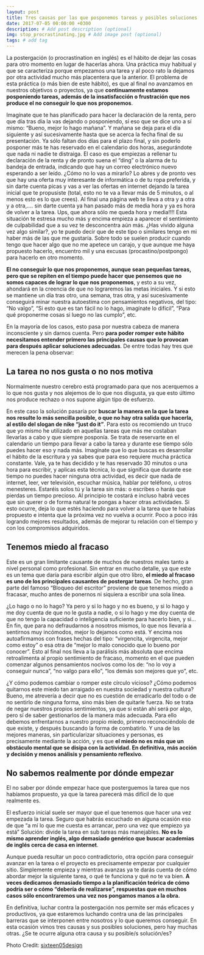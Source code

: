 ```yaml
---
layout: post
title: Tres causas por las que posponemos tareas y posibles soluciones
date: 2017-07-05 00:00:00 +0300
description: # Add post description (optional)
img: stop_procrastinating.jpg # Add image post (optional)
tags: # add tag
---
```


La postergación (o procrastination en inglés) es el hábito de dejar las cosas para otro momento en lugar de hacerlas ahora. Una práctica muy habitual y que se caracteriza porque empezamos una tarea y al poco rato la dejamos por otra actividad mucho más placentera que la anterior. El problema de esta práctica (o más bien de este hábito), es que al final no avanzamos en nuestros objetivos o proyectos, ya que **continuamente estamos posponiendo tareas, además de la insatisfacción o frustración que nos produce el no conseguir lo que nos proponemos**.

Imagínate que te has planificado para hacer la declaración de la renta, pero que día tras día la vas dejando o posponiendo, sí eso que se dice uno a sí mismo: “Bueno, mejor lo hago mañana”. Y mañana se deja para el día siguiente y así sucesivamente hasta que se acerca la fecha final de su presentación. Ya sólo faltan dos días para el plazo final, y sin poderlo posponer más te has reservado en el calendario dos horas, asegurándote que nada ni nadie te distraiga. El caso es que empiezas a rellenar tu declaración de la renta y de pronto suena el “ding” o la alarma de tu bandeja de entrada, indicando que hay un correo electrónico nuevo esperando a ser leído. ¿Cómo no lo vas a mirarlo? Lo abres y de pronto ves que hay una oferta muy interesante de informática o de tu ropa preferida, y sin darte cuenta picas y vas a ver las ofertas en internet dejando la tarea inicial que te propusiste (total, esto no te va a llevar más de 5 minutos, o al menos esto es lo que crees). Al final una página web te lleva a otra y a otra y a otra,…. sin darte cuenta ya han pasado más de media hora y ya es hora de volver a la tarea. Ups, que ahora sólo me queda hora y media!!!! Esta situación te estresa mucho más y encima empieza a aparecer el sentimiento de culpabilidad que a su vez te desconcentra aún más. ¿Has vivido alguna vez algo similar?, yo te puedo decir que de este tipo o similares tengo en mi haber más de las que me gustaría. Sobre todo se suelen producir cuando tengo que hacer algo que no me apetece un carajo, y que aunque me haya propuesto hacerlo, encuentro mil y una excusas (procastino/postpongo) para hacerlo en otro momento.

**El no conseguir lo que nos proponemos, aunque sean pequeñas tareas, pero que se repiten en el tiempo puede hacer que pensemos que no somos capaces de lograr lo que nos proponemos**, y esto a su vez, ahondará en la creencia de que no lograremos las metas iniciales. Y si esto se mantiene un día tras otro, una semana, tras otra, y así sucesivamente conseguirá minar nuestra autoestima con pensamientos negativos, del tipo: “No valgo”, “Si esto que es tan fácil no lo hago, imagínate lo difícil”, “Para qué proponerme cosas si luego no las cumplo”, etc.

En la mayoría de los casos, esto pasa por nuestra cabeza de manera inconsciente y sin darnos cuenta. Pero **para poder romper este hábito necesitamos entender primero las principales causas que lo provocan para después aplicar soluciones adecuadas**. De entre todas hay tres que merecen la pena observar:

## La tarea no nos gusta o no nos motiva

Normalmente nuestro cerebro está programado para que nos acerquemos a lo que nos gusta y nos alejemos de lo que nos disgusta, ya que esto último nos produce rechazo o nos supone algún tipo de esfuerzo.

En este caso la solución pasaría por **buscar la manera en la que la tarea nos resulte lo más sencilla posible, o que no hay otra salida que hacerla, al estilo del slogan de nike “just do it”**. Para esto os recomiendo un truco que yo mismo he utilizado en aquellas tareas que más me costaban llevarlas a cabo y que siempre posponía. Se trata de reservarte en el calendario un tiempo para llevar a cabo la tarea y durante ese tiempo sólo puedes hacer eso y nada más. Imagínate que lo que buscas es desarrollar el hábito de la escritura y ya sabes que para eso requiere mucha práctica constante. Vale, ya te has decidido y te has reservado 30 minutos o una hora para escribir, y aplicas esta técnica, lo que significa que durante ese tiempo no puedes hacer ninguna otra actividad, es decir que nada de internet, leer, ver televisión, escuchar música, hablar por teléfono, u otros menesteres. Estaréis solos tú y la tarea sin más: o escribes o harás que pierdas un tiempo precioso. Al principio te costará e incluso habrá veces que sin querer o de forma natural te pongas a hacer otras actividades. Si esto ocurre, deja lo que estés haciendo para volver a la tarea que te habías propuesto e intenta que la próxima vez no vuelva a ocurrir. Poco a poco irás logrando mejores resultados, además de mejorar tu relación con el tiempo y con los compromisos adquiridos.

## Tenemos miedo al fracaso

Este es un gran limitante causante de muchos de nuestros males tanto a nivel personal como profesional. Sin entrar en mucho detalle, ya que este es un tema que daría para escribir algún que otro libro, **el miedo al fracaso es uno de los principales causantes de postergar tareas**. De hecho, gran parte del famoso “Bloqueo del escritor” proviene de que tenemos miedo a fracasar, mucho antes de ponernos ni siquiera a escribir una sola línea.

¿Lo hago o no lo hago? Ya pero y si lo hago y no es bueno, y si lo hago y me doy cuenta de que no le gusta a nadie, o si lo hago y me doy cuenta de que no tengo la capacidad o inteligencia suficiente para hacerlo bien, y si… En fin, que para no defraudarnos a nosotros mismos, lo que nos llevaría a sentirnos muy incómodos, mejor lo dejamos como está. Y encima nos autoafirmamos con frases hechas del tipo: “virgencita, virgencita, mejor como estoy” o esa otra de “mejor lo malo conocido que lo bueno por conocer”. Esto al final nos lleva a la parálisis más absoluta que encima retroalimenta al propio sentimiento de fracaso, momento en el que pueden comenzar algunos pensamientos nocivos como los de: “no lo voy a conseguir nunca”, “no valgo para ello”, “los demás son mejores que yo”, etc.

¿Y cómo podemos cambiar o romper este círculo vicioso? ¿Cómo podemos quitarnos este miedo tan arraigado en nuestra sociedad y nuestra cultura? Bueno, me atrevería a decir que no es cuestión de erradicarlo del todo o de no sentirlo de ninguna forma, sino más bien de quitarle fuerza. No se trata de negar nuestros propios sentimientos, ya que si están ahí será por algo, pero sí de saber gestionarlos de la manera más adecuada. Para ello debemos enfrentarnos a nuestro propio miedo, primero reconociéndolo de que existe, y después buscando la forma de combatirlo. Y una de las mejores maneras, sin particularizar situaciones y personas, es precisamente mediante la acción, y es que **el miedo no es más que un obstáculo mental que se disipa con la actividad. En definitiva, más acción y decisión y menos análisis y pensamiento reflexivo**.

## No sabemos realmente por dónde empezar

El no saber por dónde empezar hace que posterguemos la tarea que nos habíamos propuesto, ya que la tarea parecerá más difícil de lo que realmente es.

El esfuerzo inicial suele ser mayor que el que tenemos que hacer una vez empezada la tarea. Seguro que habrás escuchado en alguna ocasión eso de que “a mí lo que me cuesta es arrancar, pero una vez que empiezo ya está”
Solución: divide la tarea en sub tareas más manejables. **No es lo mismo aprender inglés, algo demasiado genérico que buscar academias de inglés cerca de casa en internet**.

Aunque pueda resultar un poco contradictorio, otra opción para conseguir avanzar en la tarea o el proyecto es precisamente empezar por cualquier sitio. Simplemente empieza y mientras avanzas ya te darás cuenta de cómo abordar mejor la siguiente tarea, o qué te funciona y qué no te va bien. **A veces dedicamos demasiado tiempo a la planificación teórica de cómo podría ser o cómo “debería de realizarse”, respuestas que en muchos casos sólo encontraremos una vez nos pongamos manos a la obra.**

En definitiva, luchar contra la postergación nos permite ser más eficaces y productivos, ya que estaremos luchando contra una de las principales barreras que se interponen entre nosotros y lo que queremos conseguir. En esta ocasión vimos tres causas y sus posibles soluciones, pero hay muchas otras. ¿Se te ocurre alguna otra causa y su posible/s solución/es?

Photo Credit: [sixteen05design][1]

[1]:	http://www.flickr.com/photos/shml10/5649194486/lightbox/